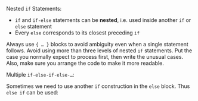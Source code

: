 Nested `if` Statements:

- `if` and `if-else` statements can be **nested**, i.e. used inside another `if` or `else` statement
- Every `else` corresponds to its closest preceding `if`

Always use `{ … }` blocks to avoid ambiguity even when a single statement follows. Avoid using more than three levels of nested `if` statements. Put the case you normally expect to process first, then write the unusual cases. Also, make sure you arrange the code to make it more readable.

Multiple `if-else-if-else-…`:

Sometimes we need to use another `if` construction in the `else` block. Thus `else if` can be used: